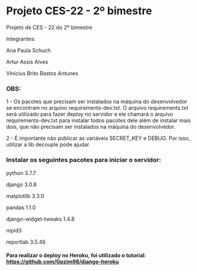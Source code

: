 # Projeto CES-22 - 2º bimestre
Projeto de CES - 22 do 2º bimestre

Integrantes:

  Ana Paula Schuch

  Artur Assis Alves

  Vinícius Brito Bastos Antunes

### OBS: 
1 - Os pacotes que precisam ser instalados na máquina do desenvolvedor se encontram no arquivo requirements-dev.txt. O arquivo requirements.txt será utilizado para fazer deploy no servidor e ele chamará o arquivo requirements-dev.txt para instalar todos pacotes dele além de instalar mais dois, que não precisam ser instalados na máquina do desenvolvedor.

2 - É importante não publicar as variáveis SECRET_KEY e DEBUG. Por isso, utilizar a lib decouple pode ajudar.

### Instalar os seguintes pacotes para iniciar o servidor:

  python               3.7.7

  django               3.0.8

  matplotlib           3.3.0   

  pandas               1.1.0          

  django-widget-tweaks 1.4.8

  mpld3

  reportlab            3.5.46  


#### Para realizar o deploy no Heroku, foi utilizado o tutorial: https://github.com/Gpzim98/django-heroku

